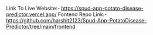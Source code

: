 Link To Live Website:- https://spud-app-potato-disease-predictor.vercel.app/
Fontend Repo Link:- https://github.com/harshit2123/Spud-App-PotatoDisease-Predictor/tree/main/frontend
